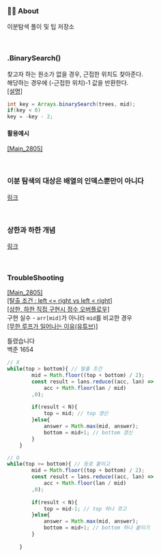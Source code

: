 ### 👨‍💻 About
이분탐색 풀이 및 팁 저장소

<br>

### .BinarySearch()
찾고자 하는 원소가 없을 경우, 근접한 위치도 찾아준다.   
해당하는 경우에 (-근접한 위치)-1 값을 반환한다.  
[[설명]](https://codingdog.tistory.com/entry/java-arrays-binarysearch-%ED%95%A8%EC%88%98%EB%A5%BC-%EC%95%8C%EC%95%84%EB%B4%85%EC%8B%9C%EB%8B%A4)  

```java
int key = Arrays.binarySearch(trees, mid);
if(key < 0)
key = -key - 2;
```
#### 활용예시
[[Main_2805]](https://github.com/AtomicLiquors/Algorithm_Practice/blob/main/binarysearch/Main_2805.java)

<br>

### 이분 탐색의 대상은 배열의 인덱스뿐만이 아니다
[링크](https://st-lab.tistory.com/269)

<br>

### 상한과 하한 개념
[링크](https://github.com/AtomicLiquors/Algorithm_Practice/blob/main/binarysearch/Lower__UpperBound.md)

<br>

### TroubleShooting
[[Main_2805]](https://github.com/AtomicLiquors/Algorithm_Practice/blob/main/binarysearch/Main_2805.java)  
[[탈출 조건 : left <= right vs left < right]](https://www.acmicpc.net/blog/view/109)  
[[상한, 하한 직접 구현시 정수 오버플로우]](https://github.com/AtomicLiquors/Algorithm_Practice/blob/main/binarysearch/Lower__UpperBound.md#-troubleshooting)  
구현 실수 - ```arr[mid]```가 아니라 ```mid```를 비교한 경우  
[[무한 루프가 일어나는 이유(유튜브)]](https://www.youtube.com/watch?v=b9SKfz58Jdo)

틀렸습니다  
백준 1654
```javascript
// X
while(top > bottom){ // 탈출 조건
        mid = Math.floor((top + bottom) / 2);
		const result = lans.reduce((acc, lan) => 
			acc + Math.floor(lan / mid)
		,0);
		
		if(result < N){
			top = mid; // top 갱신
		}else{
			answer = Math.max(mid, answer);
			bottom = mid+1; // bottom 갱신
		}
	}
```
```javascript
// O
while(top >= bottom){ // 등호 붙이고
        mid = Math.floor((top + bottom) / 2);
		const result = lans.reduce((acc, lan) => 
			acc + Math.floor(lan / mid)
		,0);
		
		if(result < N){
			top = mid-1; // top 하나 깎고
		}else{
			answer = Math.max(mid, answer);
			bottom = mid+1; // bottom 하나 붙이기
		}
			
	}
```
